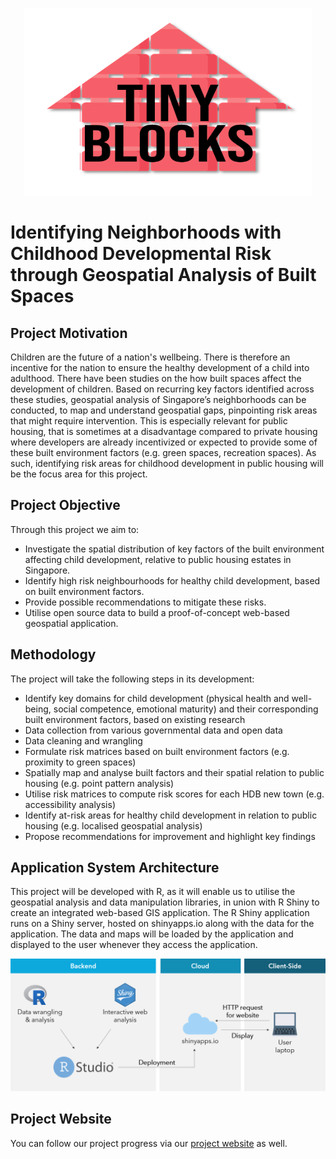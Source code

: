 <p align="center">
<img src="https://github.com/xiaorongw/gis-project/blob/master/project_website/static/images/logo.png" width="460" height="300">
</p>

# Identifying Neighborhoods with Childhood Developmental Risk through Geospatial Analysis of Built Spaces 

## Project Motivation
Children are the future of a nation's wellbeing. There is therefore an incentive for the nation to ensure the healthy development of a child into adulthood. 
There have been studies on the how built spaces affect the development of children. Based on recurring key factors identified across these studies, geospatial analysis of Singapore’s neighborhoods can be conducted, to map and understand geospatial gaps, pinpointing risk areas that might require intervention. 
This is especially relevant for public housing, that is sometimes at a disadvantage compared to private housing where developers are already incentivized or expected to provide some of these built environment factors (e.g. green spaces, recreation spaces). As such, identifying risk areas for childhood development in public housing will be the focus area for this project.

## Project Objective 
Through this project we aim to:
+	Investigate the spatial distribution of key factors of the built environment affecting child development, relative to public housing estates in Singapore.
+ Identify high risk neighbourhoods for healthy child development, based on built environment factors.
+ Provide possible recommendations to mitigate these risks.
+ Utilise open source data to build a proof-of-concept web-based geospatial application.


## Methodology 
The project will take the following steps in its development:
+ Identify key domains for child development (physical health and well-being, social competence, emotional maturity) and their corresponding built environment factors, based on existing research
+ Data collection from various governmental data and open data
+ Data cleaning and wrangling
+ Formulate risk matrices based on built environment factors (e.g. proximity to green spaces)
+ Spatially map and analyse built factors and their spatial relation to public housing (e.g. point pattern analysis)
+ Utilise risk matrices to compute risk scores for each HDB new town (e.g. accessibility analysis)
+ Identify at-risk areas for healthy child development in relation to public housing (e.g. localised geospatial analysis)
+ Propose recommendations for improvement and highlight key findings 

## Application System Architecture 
This project will be developed with R, as it will enable us to utilise the geospatial analysis and data manipulation libraries, in union with R Shiny to create an integrated web-based GIS application. The R Shiny application runs on a Shiny server, hosted on shinyapps.io along with the data for the application. The data and maps will be loaded by the application and displayed to the user whenever they access the application.

![Architecture](https://github.com/xiaorongw/gis-project/blob/master/project_website/static/images/architecture.png)

## Project Website
You can follow our project progress via our [project website](https://tinyblocks.rbind.io/) as well. 
